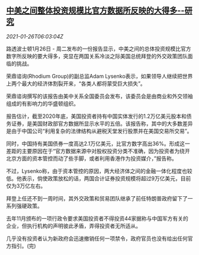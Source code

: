 <!--1611642196000-->
[中美之间整体投资规模比官方数据所反映的大得多--研究](https://cn.reuters.com/article/report-china-us-investment-0126-idCNKBS29V0JV)
------

<div><i>2021-01-26T06:03:04Z</i></div><p>路透波士顿1月26日 - 周二发布的一份报告显示，中美之间的总体投资规模比官方数字所反映的要大得多，突显在两国关系冷淡之际美国总统拜登的外交政策团队面临的挑战。</p><p>荣鼎谘询(Rhodium Group)的副总监Adam Lysenko表示，如果领导人继续把世界上两个最大的经济体割裂开来，“各类人都将蒙受巨大损失”。</p><p>荣鼎谘询撰写的该报告由美中关系全国委员会发布，该委员会是由商业和外交领袖组成的有影响力的华盛顿组织。</p><p>报告估计，截至2020年底，美国投资者持有中国实体发行的1.2万亿美元股本和债务证券，是美国财政部官方数据所显示水平的五倍。该报告称，其中的大多数差异是由于中国公司“利用复杂的法律结构从避税天堂发行股票并在美国交易所交易”。</p><p>同时，中国持有美国债券一度高达2.1万亿美元，比官方数字高出36%。形成这一差距的主要原因在于“官方数据来源中对股权投资分类不准确，因为投资者为绕开北京方面的资本管控而动了些手脚，或者利用香港作为投资媒介，”报告称。</p><p>不过，Lysenko称，由于资本管控的原因，两大经济体之间的金融一体化程度也较低。他表示，倘使政策放松的话，两国合计证券投资规模将超过9万亿美元，目前仅为3万亿左右。</p><p>拜登上任还不到一周时间，其外交政策和贸易团队继承了前任特朗普政府留下了一系列强硬政策。</p><p>去年11月颁布的一项行政令要求美国投资者不得投资44家据称与中国军方有关的企业，但执行机构的声明彼此矛盾，弄得投资者无所适从。</p><p>几乎没有投资者认为新政府会迅速撤销任何一项禁令，政府官员也没有给出任何官方指引。(完)</p>
